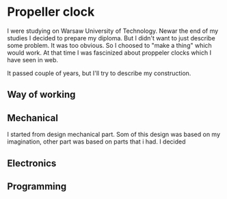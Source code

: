 # Propeller clock

I were studying on Warsaw University of Technology. Newar the end of my studies I decided to prepare my diploma. But I didn't want to just describe some problem. It was too obvious. So I choosed to "make a thing" which would work. At that time I was fascinized about proppeler clocks which I have seen in web. 

It passed couple of years, but I'll try to describe my construction.

## Way of working


## Mechanical

I started from design mechanical part. Som of this design was based on my imagination, other part was based on parts that i had.
I decided


## Electronics


## Programming
